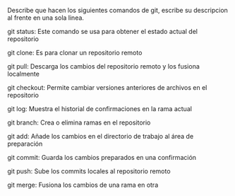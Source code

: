 Describe que hacen los siguientes comandos de git, escribe su descripcion al frente en una sola linea.

git status: Este comando se usa para obtener el estado actual del repositorio

git clone: Es para clonar un repositorio remoto

git pull: Descarga los cambios del repositorio remoto y los fusiona localmente

git checkout: Permite cambiar versiones anteriores de archivos en el repositorio

git log: Muestra el historial de confirmaciones en la rama actual

git branch: Crea o elimina ramas en el repositorio

git add: Añade los cambios en el directorio de trabajo al área de preparación

git commit: Guarda los cambios preparados en una confirmación

git push: Sube los commits locales al repositorio remoto

git merge: Fusiona los cambios de una rama en otra
